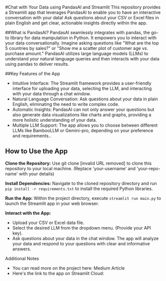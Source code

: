 #Chat with Your Data using PandasAI and Streamlit
This repository provides a Streamlit app that leverages PandasAI to enable you to have an interactive conversation with your data! Ask questions about your CSV or Excel files in plain English and get clear, actionable insights directly within the app.

##What is PandasAI?
PandasAI seamlessly integrates with pandas, the go-to library for data manipulation in Python. It empowers you to interact with your data conversationally. Imagine asking questions like "What are the top 5 countries by sales?" or "Show me a scatter plot of customer age vs. purchase amount." PandasAI utilizes large language models (LLMs) to understand your natural language queries and then interacts with your data using pandas to deliver results.

##Key Features of the App
- Intuitive Interface: The Streamlit framework provides a user-friendly interface for uploading your data, selecting the LLM, and interacting with your data through a chat window.
- Natural Language Conversation: Ask questions about your data in plain English, eliminating the need to write complex code.
- Automatic Insights: PandasAI can not only answer your questions but also generate data visualizations like charts and graphs, providing a more holistic understanding of your data.
- Multiple LLM Support: The app allows you to choose between different LLMs like BambooLLM or Gemini-pro, depending on your preference and requirements..

## How to Use the App
**Clone the Repository:**
Use git clone [invalid URL removed] to clone this repository to your local machine. (Replace 'your-username' and 'your-repo-name' with your details)

**Install Dependencies:**
Navigate to the cloned repository directory and run `pip install -r requirements.txt` to install the required Python libraries.

**Run the App:**
Within the project directory, execute `streamlit run main.py` to launch the Streamlit app in your web browser.

**Interact with the App:**
- Upload your CSV or Excel data file.
- Select the desired LLM from the dropdown menu. (Provide your API key).
- Ask questions about your data in the chat window. The app will analyze your data and respond to your questions with clear and informative answers.

Additional Notes
- You can read more on the project here: Medium Article
- Here's the link to the app on Streamlit Cloud:
